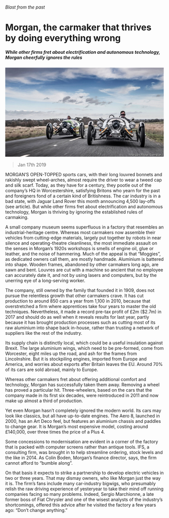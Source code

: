 ###### Blast from the past

# Morgan, the carmaker that thrives by doing everything wrong 

##### While other firms fret about electrification and autonomous technology, Morgan cheerfully ignores the rules 

![image](images/20190119_BRP005_0.jpg) 

> Jan 17th 2019 

 

MORGAN’S OPEN-TOPPED sports cars, with their long louvred bonnets and rakishly swept wheel-arches, almost require the driver to wear a tweed cap and silk scarf. Today, as they have for a century, they pootle out of the company’s HQ in Worcestershire, satisfying Britons who yearn for the past and foreigners fond of a certain kind of Britishness. The car industry is in a bad state, with Jaguar Land Rover this month announcing 4,500 lay-offs (see article). But while other firms fret about electrification and autonomous technology, Morgan is thriving by ignoring the established rules of carmaking. 

A small company museum seems superfluous in a factory that resembles an industrial-heritage centre. Whereas most carmakers now assemble their vehicles from cutting-edge materials, largely put together by robots in near silence and operating-theatre cleanliness, the most immediate assault on the senses in Morgan’s 1920s workshops is smells of engine oil, glue or leather, and the noise of hammering. Much of the appeal is that “Moggies”, as dedicated owners call them, are mostly handmade. Aluminium is battered into shape. Wooden frames, abandoned by other carmakers long ago, are sawn and bent. Louvres are cut with a machine so ancient that no employee can accurately date it, and not by using lasers and computers, but by the unerring eye of a long-serving worker. 

The company, still owned by the family that founded it in 1909, does not pursue the relentless growth that other carmakers crave. It has cut production to around 850 cars a year from 1,100 in 2010, because that overstretched a firm where apprentices take four years to master the old techniques. Nevertheless, it made a record pre-tax profit of £2m ($2.7m) in 2017 and should do as well when it reveals results for last year, partly because it has brought production processes such as cutting most of its raw aluminium into shape back in-house, rather than trusting a network of suppliers like the rest of the industry. 

Its supply chain is distinctly local, which could be a useful insulation against Brexit. The large aluminium wings, which need to be pre-formed, come from Worcester, eight miles up the road, and ash for the frames from Lincolnshire. But it is stockpiling engines, imported from Europe and America, and worries about exports after Britain leaves the EU. Around 70% of its cars are sold abroad, mainly to Europe. 

Whereas other carmakers fret about offering additional comfort and technology, Morgan has successfully taken them away. Removing a wheel has proved a particular hit. Three-wheelers, based on the cars that the company made in its first six decades, were reintroduced in 2011 and now make up almost a third of production. 

Yet even Morgan hasn’t completely ignored the modern world. Its cars may look like classics, but all have up-to-date engines. The Aero 8, launched in 2000, has an Art Deco feel, but features an aluminium chassis and paddles to change gear. It is Morgan’s most expensive model, costing around £140,000, over three times the price of a Plus 4. 

Some concessions to modernisation are evident in a corner of the factory that is packed with computer screens rather than antique tools. IFS, a consulting firm, was brought in to help streamline ordering, stock levels and the like in 2014. As Colin Boden, Morgan’s finance director, says, the firm cannot afford to “bumble along”. 

On that basis it expects to strike a partnership to develop electric vehicles in two or three years. That may dismay owners, who like Morgan just the way it is. The firm’s fans include many car-industry bigwigs, who presumably relish the raw driving experience of yesteryear to take their mind off running companies facing so many problems. Indeed, Sergio Marchionne, a late former boss of Fiat Chrysler and one of the wisest analysts of the industry’s shortcomings, offered this advice after he visited the factory a few years ago: “Don’t change anything.” 

